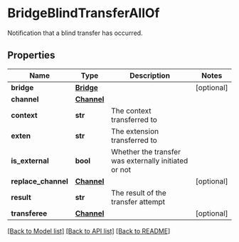 # BridgeBlindTransferAllOf

Notification that a blind transfer has occurred.
## Properties
Name | Type | Description | Notes
------------ | ------------- | ------------- | -------------
**bridge** | [**Bridge**](Bridge.md) |  | [optional]
**channel** | [**Channel**](Channel.md) |  |
**context** | **str** | The context transferred to |
**exten** | **str** | The extension transferred to |
**is_external** | **bool** | Whether the transfer was externally initiated or not |
**replace_channel** | [**Channel**](Channel.md) |  | [optional]
**result** | **str** | The result of the transfer attempt |
**transferee** | [**Channel**](Channel.md) |  | [optional]

[[Back to Model list]](../README.md#documentation-for-models) [[Back to API list]](../README.md#documentation-for-api-endpoints) [[Back to README]](../README.md)
